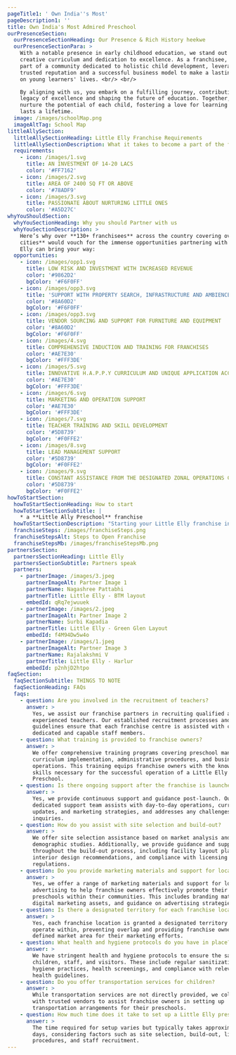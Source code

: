 ```yaml
---
pageTitle1: ' Own India''s Most'
pageDescription1: ''
title: Own India's Most Admired Preschool
ourPresenceSection:
  ourPresenceSectionHeading: Our Presence & Rich History heekwe
  ourPresenceSectionPara: >
    With a notable presence in early childhood education, we stand out for our
    creative curriculum and dedication to excellence. As a franchisee, you'll be
    part of a community dedicated to holistic child development, leveraging a
    trusted reputation and a successful business model to make a lasting impact
    on young learners' lives. <br/> <br/>

    By aligning with us, you embark on a fulfilling journey, contributing to a
    legacy of excellence and shaping the future of education. Together, we'll
    nurture the potential of each child, fostering a love for learning that
    lasts a lifetime.
  image: /images/schoolMap.png
  imageAltTag: School Map
littleAllySection:
  littleAllySectionHeading: Little Elly Franchise Requirements
  littleAllySectionDescription: What it takes to become a part of the family
  requirements:
    - icon: /images/1.svg
      title: AN INVESTMENT OF 14-20 LACS
      color: '#FF7162'
    - icon: /images/2.svg
      title: AREA OF 2400 SQ FT OR ABOVE
      color: '#78ADF9'
    - icon: /images/3.svg
      title: PASSIONATE ABOUT NURTURING LITTLE ONES
      color: '#A5D27C'
whyYouShouldSection:
  whyYouSectionHeading: Why you should Partner with us
  whyYouSectionDescription: >
    Here’s why over **130+ franchisees** across the country covering over **15+
    cities** would vouch for the immense opportunities partnering with Little
    Elly can bring your way:
  opportunities:
    - icon: /images/opp1.svg
      title: LOW RISK AND INVESTMENT WITH INCREASED REVENUE
      color: '#9862D2'
      bgColor: '#F6F0FF'
    - icon: /images/opp3.svg
      title: 'SUPPORT WITH PROPERTY SEARCH, INFRASTRUCTURE AND AMBIENCE DESIGN'
      color: '#8A60D2'
      bgColor: '#F6F0FF'
    - icon: /images/opp3.svg
      title: VENDOR SOURCING AND SUPPORT FOR FURNITURE AND EQUIPMENT
      color: '#8A60D2'
      bgColor: '#F6F0FF'
    - icon: /images/4.svg
      title: COMPREHENSIVE INDUCTION AND TRAINING FOR FRANCHISES
      color: '#AE7E30'
      bgColor: '#FFF3DE'
    - icon: /images/5.svg
      title: INNOVATIVE H.A.P.P.Y CURRICULUM AND UNIQUE APPLICATION ACCESS
      color: '#AE7E30'
      bgColor: '#FFF3DE'
    - icon: /images/6.svg
      title: MARKETING AND OPERATION SUPPORT
      color: '#AE7E30'
      bgColor: '#FFF3DE'
    - icon: /images/7.svg
      title: TEACHER TRAINING AND SKILL DEVELOPMENT
      color: '#5D8739'
      bgColor: '#F0FFE2'
    - icon: /images/8.svg
      title: LEAD MANAGEMENT SUPPORT
      color: '#5D8739'
      bgColor: '#F0FFE2'
    - icon: /images/9.svg
      title: CONSTANT ASSISTANCE FROM THE DESIGNATED ZONAL OPERATIONS COORDINATOR
      color: '#5D8739'
      bgColor: '#F0FFE2'
howToStartSection:
  howToStartSectionHeading: How to start
  howToStartSectionSubtitle: |
    * a **Little Ally Preschool** franchise
  howToStartSectionDescription: "Starting your Little Elly franchise involves a straightforward\_**6 step process**. Together, we will cultivate every child's potential, instilling a lifelong passion for learning.\n"
  franchiseSteps: /images/franchiseSteps.png
  franchiseStepsAlt: Steps to Open Franchise
  franchiseStepsMb: /images/franchiseStepsMb.png
partnersSection:
  partnersSectionHeading: Little Elly
  partnersSectionSubtitle: Partners speak
  partners:
    - partnerImage: /images/3.jpeg
      partnerImageAlt: Partner Image 1
      partnerName: Nagashree Pattabhi
      partnerTitle: Little Elly - BTM layout
      embedId: qRq7ejwuuek
    - partnerImage: /images/2.jpeg
      partnerImageAlt: Partner Image 2
      partnerName: Surbi Kapadia
      partnerTitle: Little Elly - Green Glen Layout
      embedId: f4M94Dw5w4o
    - partnerImage: /images/1.jpeg
      partnerImageAlt: Partner Image 3
      partnerName: Rajalakshmi V
      partnerTitle: Little Elly - Harlur
      embedId: p2nhjD2htpo
faqSection:
  faqSectionSubtitle: THINGS TO NOTE
  faqSectionHeading: FAQs
  faqs:
    - question: Are you involved in the recruitment of teachers?
      answer: >
        Yes, we assist our franchise partners in recruiting qualified and
        experienced teachers. Our established recruitment processes and clear
        guidelines ensure that each franchise centre is assisted with choosing
        dedicated and capable staff members.
    - question: What training is provided to franchise owners?
      answer: >
        We offer comprehensive training programs covering preschool management,
        curriculum implementation, administrative procedures, and business
        operations. This training equips franchise owners with the knowledge and
        skills necessary for the successful operation of a Little Elly
        Preschool.
    - question: Is there ongoing support after the franchise is launched?
      answer: >
        Yes, we provide continuous support and guidance post-launch. Our
        dedicated support team assists with day-to-day operations, curriculum
        updates, and marketing strategies, and addresses any challenges or
        inquiries.
    - question: How do you assist with site selection and build-out?
      answer: >
        We offer site selection assistance based on market analysis and
        demographic studies. Additionally, we provide guidance and support
        throughout the build-out process, including facility layout planning,
        interior design recommendations, and compliance with licensing
        regulations.
    - question: Do you provide marketing materials and support for local advertising?
      answer: >
        Yes, we offer a range of marketing materials and support for local
        advertising to help franchise owners effectively promote their
        preschools within their communities. This includes branding materials,
        digital marketing assets, and guidance on advertising strategies.
    - question: Is there a designated territory for each franchise location?
      answer: >
        Yes, each franchise location is granted a designated territory to
        operate within, preventing overlap and providing franchise owners with a
        defined market area for their marketing efforts.
    - question: What health and hygiene protocols do you have in place?
      answer: >
        We have stringent health and hygiene protocols to ensure the safety of
        children, staff, and visitors. These include regular sanitization, hand
        hygiene practices, health screenings, and compliance with relevant
        health guidelines.
    - question: Do you offer transportation services for children?
      answer: >
        While transportation services are not directly provided, we collaborate
        with trusted vendors to assist franchise owners in setting up
        transportation arrangements for their preschools.
    - question: How much time does it take to set up a Little Elly preschool?
      answer: >
        The time required for setup varies but typically takes approximately 25
        days, considering factors such as site selection, build-out, licensing
        procedures, and staff recruitment.
---
```


